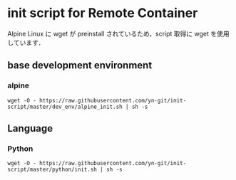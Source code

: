 # init script for Remote Container

Alpine Linux に wget が preinstall されているため，script 取得に wget を使用しています．

## base development environment

### alpine
```
wget -O - https://raw.githubusercontent.com/yn-git/init-script/master/dev_env/alpine_init.sh | sh -s
```

## Language

### Python
```
wget -O - https://raw.githubusercontent.com/yn-git/init-script/master/python/init.sh | sh -s
```